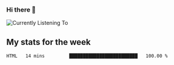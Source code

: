 ### Hi there 👋

![Currently Listening To](https://lastfm-recently-played.vercel.app/api?user=lynziee)

## My stats for the week
<!--START_SECTION:waka-->

```text
HTML   14 mins         █████████████████████████   100.00 %
```

<!--END_SECTION:waka-->
